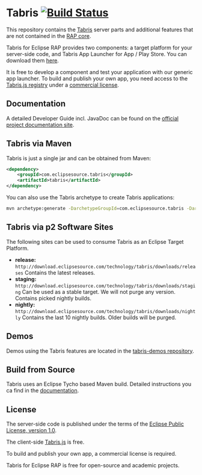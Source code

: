 # Tabris [![Build Status](https://travis-ci.org/eclipsesource/tabris.png)](https://travis-ci.org/eclipsesource/tabris)

This repository contains the [Tabris](https://github.com/eclipsesource/tabris/blob/master/com.eclipsesource.tabris.documentation/public/home.md) server parts and additional features that are not contained in the [RAP core](http://eclipse.org/rap/).

Tabris for Eclipse RAP provides two components: a target platform for your server-side code, and Tabris App Launcher for App / Play Store. You can download them [here](https://github.com/eclipsesource/tabris/blob/master/com.eclipsesource.tabris.documentation/public/doc/downloads.md).

It is free to develop a component and test your application with our generic app launcher. To build and publish your own app, you need access to the [Tabris.js registry](https://npm.tabrisjs.com/) under a [commercial license](https://eclipsesource.com/products/tabris/pricing/).

## Documentation
A detailed Developer Guide incl. JavaDoc can be found on the [official project documentation site](https://github.com/eclipsesource/tabris/blob/master/com.eclipsesource.tabris.documentation/public/doc/index.md).

## Tabris via Maven
Tabris is just a single jar and can be obtained from Maven:
```xml
<dependency>
    <groupId>com.eclipsesource.tabris</groupId>
    <artifactId>tabris</artifactId>
</dependency>
```
You can also use the Tabris archetype to create Tabris applications:
```sh
mvn archetype:generate -DarchetypeGroupId=com.eclipsesource.tabris -DarchetypeArtifactId=tabris-application -DgroupId=app -DartifactId=app -DpackageName=app -Dversion=0.1-SNAPSHOT -DinteractiveMode=false
```

## Tabris via p2 Software Sites
The following sites can be used to consume Tabris as an Eclipse Target Platform.
* **release:** `http://download.eclipsesource.com/technology/tabris/downloads/releases` Contains the latest releases.
* **staging:** `http://download.eclipsesource.com/technology/tabris/downloads/staging` Can be used as a stable target. We will not purge any version. Contains picked nightly builds.
* **nightly:** `http://download.eclipsesource.com/technology/tabris/downloads/nightly` Contains the last 10 nightly builds. Older builds will be purged.

## Demos
Demos using the Tabris features are located in the [tabris-demos repository](https://github.com/eclipsesource/tabris-demos).

## Build from Source
Tabris uses an Eclipse Tycho based Maven build. Detailed instructions you ca find in the [documentation](https://github.com/eclipsesource/tabris/blob/master/com.eclipsesource.tabris.documentation/public/doc/building-tabris-from-source.md).

## License
The server-side code is published under the terms of the [Eclipse Public License, version 1.0](http://www.eclipse.org/legal/epl-v10.html).

The client-side [Tabris.js](https://tabris.com/) is free.

To build and publish your own app, a commercial license is required.

Tabris for Eclipse RAP is free for open-source and academic projects.
